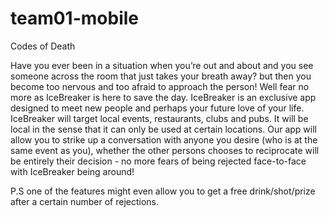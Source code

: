 # team01-mobile
Codes of Death

Have you ever been in a situation when you’re out and about and you see someone across the room that just 
takes your breath away? but then you become too nervous and too afraid to approach the person! 
Well fear no more as IceBreaker is here to save the day. IceBreaker is an exclusive app designed to meet new 
people and perhaps your future love of your life. IceBreaker will target local events, restaurants, clubs and pubs. 
It will be local in the sense that it can only be used at certain locations. Our app will allow you to strike up a 
conversation with anyone you desire (who is at the same event as you), whether the other persons chooses to reciprocate 
will be entirely their decision - no more fears of being rejected face-to-face with IceBreaker being around!

P.S one of the features might even allow you to get a free drink/shot/prize after a certain number of rejections.
